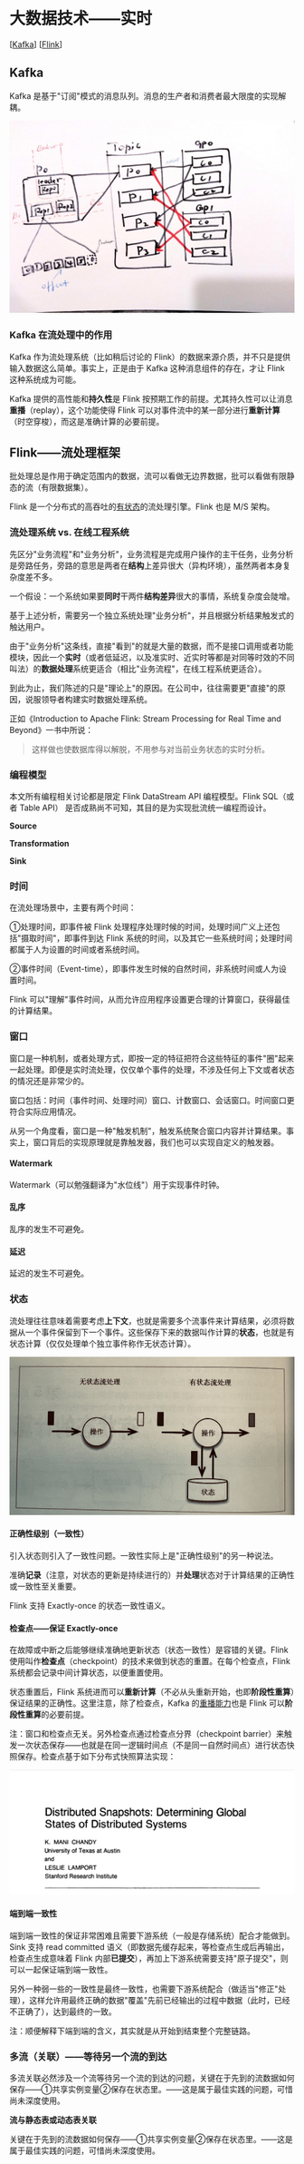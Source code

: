 # 大数据技术——实时

[[Kafka](TechItself-realtime.md#kafka)]
[[Flink](TechItself-realtime.md#flink)]

## Kafka

Kafka 是基于"订阅"模式的消息队列。消息的生产者和消费者最大限度的实现解耦。

![](realtime-messaging-kafka.jpg)

### Kafka 在流处理中的作用

Kafka 作为流处理系统（比如稍后讨论的 Flink）的数据来源介质，并不只是提供输入数据这么简单。事实上，正是由于 Kafka 这种消息组件的存在，才让 Flink 这种系统成为可能。

Kafka 提供的高性能和**持久性**是 Flink 按预期工作的前提。尤其持久性可以让消息**重播**（replay），这个功能使得 Flink 可以对事件流中的某一部分进行**重新计算**（时空穿梭），而这是准确计算的必要前提。

## Flink——流处理框架

批处理总是作用于确定范围内的数据，流可以看做无边界数据，批可以看做有限静态的流（有限数据集）。

Flink 是一个分布式的高吞吐的[有状态](TechItself-realtime.md#状态)的流处理引擎。Flink 也是 M/S 架构。

### 流处理系统 vs. 在线工程系统

先区分"业务流程"和"业务分析"，业务流程是完成用户操作的主干任务，业务分析是旁路任务，旁路的意思是两者在**结构**上差异很大（异构环境），虽然两者本身复杂度差不多。

一个假设：一个系统如果要**同时**干两件**结构差异**很大的事情，系统复杂度会陡增。

基于上述分析，需要另一个独立系统处理"业务分析"，并且根据分析结果触发式的触达用户。

由于"业务分析"这条线，直接"看到"的就是大量的数据，而不是接口调用或者功能模块，因此一个**实时**（或者低延迟，以及准实时、近实时等都是对同等时效的不同叫法）的**数据处理**系统更适合（相比"业务流程"，在线工程系统更适合）。

到此为止，我们陈述的只是"理论上"的原因。在公司中，往往需要更"直接"的原因，说服领导者构建实时数据处理系统。

正如《Introduction to Apache Flink: Stream Processing for Real Time and Beyond》一书中所说：

> 这样做也使数据库得以解脱，不用参与对当前业务状态的实时分析。

### 编程模型

本文所有编程相关讨论都是限定 Flink DataStream API 编程模型。Flink SQL（或者 Table API） 是否成熟尚不可知，其目的是为实现批流统一编程而设计。

**Source**

**Transformation**

**Sink**

### 时间

在流处理场景中，主要有两个时间：

①处理时间，即事件被 Flink 处理程序处理时候的时间，处理时间广义上还包括"摄取时间"，即事件到达 Flink 系统的时间，以及其它一些系统时间；处理时间都属于人为设置的时间或者系统时间。

②事件时间（Event-time），即事件发生时候的自然时间，非系统时间或人为设置时间。

Flink 可以"理解"事件时间，从而允许应用程序设置更合理的计算窗口，获得最佳的计算结果。

### 窗口

窗口是一种机制，或者处理方式，即按一定的特征把符合这些特征的事件"圈"起来一起处理。即便是实时流处理，仅仅单个事件的处理，不涉及任何上下文或者状态的情况还是非常少的。

窗口包括：时间（事件时间、处理时间）窗口、计数窗口、会话窗口。时间窗口更符合实际应用情况。

从另一个角度看，窗口是一种"触发机制"，触发系统聚合窗口内容并计算结果。事实上，窗口背后的实现原理就是靠触发器，我们也可以实现自定义的触发器。

#### Watermark

Watermark（可以勉强翻译为"水位线"）用于实现事件时钟。

#### 乱序

乱序的发生不可避免。

#### 延迟

延迟的发生不可避免。

### 状态

流处理往往意味着需要考虑**上下文**，也就是需要多个流事件来计算结果，必须将数据从一个事件保留到下一个事件。这些保存下来的数据叫作计算的**状态**，也就是有状态计算（仅仅处理单个独立事件称作无状态计算）。

![](dw-flink-state-vs-nostate.jpg)

#### 正确性级别（一致性）

引入状态则引入了一致性问题。一致性实际上是"正确性级别"的另一种说法。

准确**记录**（注意，对状态的更新是持续进行的）并**处理**状态对于计算结果的正确性或一致性至关重要。

Flink 支持 Exactly-once 的状态一致性语义。

#### 检查点——保证 Exactly-once

在故障或中断之后能够继续准确地更新状态（状态一致性）是容错的关键。Flink 使用叫作**检查点**（checkpoint）的技术来做到状态的重置。在每个检查点，Flink 系统都会记录中间计算状态，以便重置使用。

状态重置后，Flink 系统进而可以**重新计算**（不必从头重新开始，也即**阶段性重算**）保证结果的正确性。这里注意，除了检查点，Kafka 的[重播能力](TechItself-realtime.md#Kafka-在流处理中的作用)也是 Flink 可以**阶段性重算**的必要前提。

注：窗口和检查点无关。另外检查点通过检查点分界（checkpoint barrier）来触发一次状态保存——也就是在同一逻辑时间点（不是同一自然时间点）进行状态快照保存。检查点基于如下分布式快照算法实现：

![](distributed-snapshots.png)

#### 端到端一致性

端到端一致性的保证非常困难且需要下游系统（一般是存储系统）配合才能做到。Sink 支持 read committed 语义（即数据先缓存起来，等检查点生成后再输出，检查点生成意味着 Flink 内部**已提交**），再加上下游系统需要支持"原子提交"，则可以一起保证端到端一致性。

另外一种弱一些的一致性是最终一致性，也需要下游系统配合（做适当"修正"处理），这样允许用最终正确的数据"覆盖"先前已经输出的过程中数据（此时，已经不正确了），达到最终的一致。

注：顺便解释下端到端的含义，其实就是从开始到结束整个完整链路。

### 多流（关联）——等待另一个流的到达

多流关联必然涉及一个流等待另一个流的到达的问题，关键在于先到的流数据如何保存——①共享实例变量②保存在状态里。——这是属于最佳实践的问题，可惜尚未深度使用。

**流与静态表或动态表关联**

关键在于先到的流数据如何保存——①共享实例变量②保存在状态里。——这是属于最佳实践的问题，可惜尚未深度使用。
